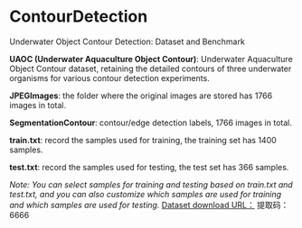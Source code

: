 # ContourDetection
Underwater Object Contour Detection: Dataset and Benchmark

**UAOC (Underwater Aquaculture Object Contour)**: Underwater Aquaculture Object Contour dataset, retaining the detailed contours of three underwater organisms for various contour detection experiments.

**JPEGImages**: the folder where the original images are stored has 1766 images in total.

**SegmentationContour**: contour/edge detection labels, 1766 images in total.

**train.txt**: record the samples used for training, the training set has 1400 samples.

**test.txt**: record the samples used for testing, the test set has 366 samples.

*Note: You can select samples for training and testing based on train.txt and test.txt, and you can also customize which samples are used for training and which samples are used for testing.*
[Dataset download URL：](https://pan.baidu.com/s/1zcw8Gs5AUr9GEIDrunA53Q) 提取码：6666 
